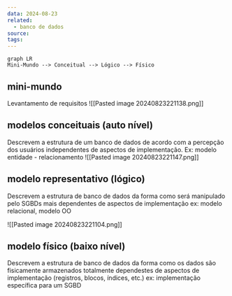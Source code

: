 ```yaml
---
data: 2024-08-23
related:
  - banco de dados
source: 
tags:
---
```


```mermaid
graph LR
Mini-Mundo --> Conceitual --> Lógico --> Físico
```
## mini-mundo
Levantamento de requisitos
![[Pasted image 20240823221138.png]]
## modelos conceituais (auto nível)
Descrevem a estrutura de um banco de dados de acordo com a percepção dos usuários independentes de aspectos de implementação.
Ex: modelo entidade - relacionamento
![[Pasted image 20240823221147.png]]

## modelo representativo (lógico)
Descrevem a estrutura de banco de dados da forma como será manipulado pelo SGBDs mais dependentes de aspectos de implementação
ex: modelo relacional, modelo OO

![[Pasted image 20240823221104.png]]
## modelo físico (baixo nível)
Descrevem a estrutura de banco de dados da forma como os dados são fisicamente armazenados totalmente dependestes de aspectos de implementação (registros, blocos, índices, etc.)
ex: implementação específica para um SGBD



